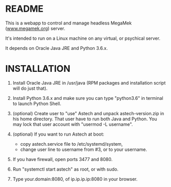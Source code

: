 # README #

This is a webapp to control and manage headless MegaMek (www.megamek.org) server.

It's intended to run on a Linux machine on any virtual, or psychical server.

It depends on Oracle Java JRE and Python 3.6.x.


# INSTALLATION #

1. Install Oracle Java JRE in /usr/java (RPM packages and installation script will do just that).

2. Install Python 3.6.x and make sure you can type "python3.6" in terminal to launch Python Shell.

3. (optional) Create user to "use" Astech and unpack astech-version.zip in his home directory.
   That user have to run both Java and Python.
   You may lock that user account with "usermod -L username".

4. (optional) If you want to run Astech at boot:
   - copy astech.service file to /etc/systemd/system,
   - change user line to username from #3, or to your username.

5. If you have firewall, open ports 3477 and 8080.

6. Run "systemctl start astech" as root, or with sudo.

7. Type your.domain:8080, of ip.ip.ip.ip:8080 in your browser.